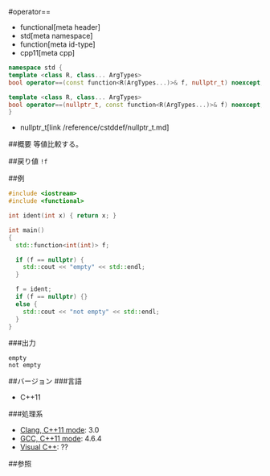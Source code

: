 #operator==
* functional[meta header]
* std[meta namespace]
* function[meta id-type]
* cpp11[meta cpp]

```cpp
namespace std {
template <class R, class... ArgTypes>
bool operator==(const function<R(ArgTypes...)>& f, nullptr_t) noexcept;

template <class R, class... ArgTypes>
bool operator==(nullptr_t, const function<R(ArgTypes...)>& f) noexcept;
}
```
* nullptr_t[link /reference/cstddef/nullptr_t.md]

##概要
等値比較する。


##戻り値
`!f`


##例
```cpp
#include <iostream>
#include <functional>

int ident(int x) { return x; }

int main()
{
  std::function<int(int)> f;

  if (f == nullptr) {
    std::cout << "empty" << std::endl;
  }

  f = ident;
  if (f == nullptr) {}
  else {
    std::cout << "not empty" << std::endl;
  }
}
```

###出力
```
empty
not empty
```


##バージョン
###言語
- C++11


###処理系
- [Clang, C++11 mode](/implementation.md#clang): 3.0
- [GCC, C++11 mode](/implementation.md#gcc): 4.6.4
- [Visual C++](/implementation.md#visual_cpp): ??


##参照

